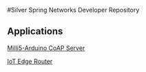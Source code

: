 #Silver Spring Networks Developer Repository
## Applications
[Milli5-Arduino CoAP Server](HDK/Milli5-Arduino%20CoAP%20Server)

[IoT Edge Router](HDK/IoT_Router_BLE/)
